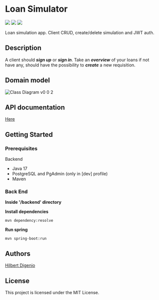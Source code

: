 # Loan Simulator
<img src="https://img.shields.io/badge/in%20development-v0.0.3-green">
<img src="https://img.shields.io/badge/backend-done-red">
<img src="https://img.shields.io/badge/OpenAPI-v3.0.1-green">

Loan simulation app. Client CRUD, create/delete simulation and JWT auth.

## Description

A client should **_sign up_** or **_sign in_**. Take an **_overview_** of your loans if not have any, should have the possibility
to **_create_** a new requisition.

## Domain model 
![Class Diagram v0 0 2](https://user-images.githubusercontent.com/52302576/153309695-6faa9750-5bf8-43a2-bd05-2ee9b39c5ab6.svg)

## API documentation
[Here](https://hil-beer-t-git.gitbook.io/loan-sim-api/)

## Getting Started

### Prerequisites

Backend
* Java 17
* PostgreSQL and PgAdmin (only in [dev] profile)
* Maven

### Back End
__Inside '/backend' directory__

__Install dependencies__
```shell
mvn dependency:resolve
```

__Run spring__
```shell
mvn spring-boot:run
```

## Authors

[Hilbert Digenio](https://github.com/hil-beer-t)

## License

This project is licensed under the MIT License.
